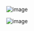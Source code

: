 ![image](https://user-images.githubusercontent.com/90194383/136079708-4453fa61-9531-4058-8417-018df9483a70.png)

![image](https://user-images.githubusercontent.com/90194383/136079722-b86c6be5-4188-4238-bff4-25fc8344c813.png)
